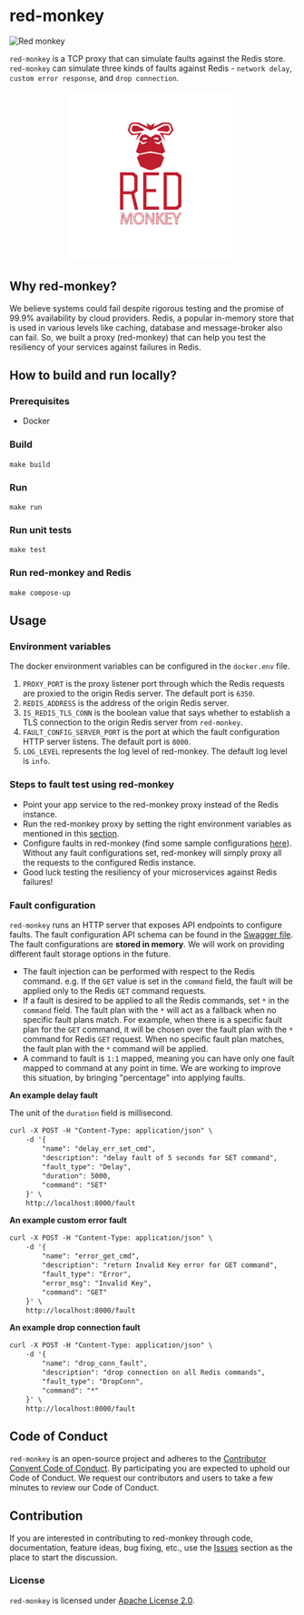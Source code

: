 # red-monkey

![Red monkey](https://github.com/toyotaconnected-India/red-monkey/workflows/red-monkey/badge.svg?branch=main)

`red-monkey` is a TCP proxy that can simulate faults against the Redis store. `red-monkey` can simulate three kinds of faults against Redis - `network delay`, `custom error response`, and `drop connection`.  

<p align="center">
  <img src="./assets/red-monkey-logo.png" width=300 height=300 />
</p>

## Why red-monkey? 
 
We believe systems could fail despite rigorous testing and the promise of 99.9% availability by cloud providers. Redis, a popular in-memory store that is used in various levels like caching, database and message-broker also can fail. So, we built a proxy (red-monkey) that can help you test the resiliency of your services against failures in Redis.
 

## How to build and run locally? 

### Prerequisites 

- Docker 

### Build 

```
make build 
```

### Run 

```
make run
```

### Run unit tests
```
make test 
```

### Run red-monkey and Redis 
```
make compose-up
```

## Usage

### Environment variables

The docker environment variables can be configured in the `docker.env` file. 

1. `PROXY_PORT` is the proxy listener port through which the Redis requests are proxied to the origin Redis server. The default port is `6350`.
2. `REDIS_ADDRESS` is the address of the origin Redis server.
3. `IS_REDIS_TLS_CONN` is the boolean value that says whether to establish a TLS connection to the origin Redis server from `red-monkey`.
4. `FAULT_CONFIG_SERVER_PORT` is the port at which the fault configuration HTTP server listens. The default port is `8000`.
5. `LOG_LEVEL` represents the log level of red-monkey. The default log level is `info`. 

### Steps to fault test using red-monkey

- Point your app service to the red-monkey proxy instead of the Redis instance. 
- Run the red-monkey proxy by setting the right environment variables as mentioned in this [section](#environment-variables). 
- Configure faults in red-monkey (find some sample configurations [here](#fault-configuration)). Without any fault configurations set, red-monkey will simply proxy all the requests to the configured Redis instance. 
- Good luck testing the resiliency of your microservices against Redis failures! 

### Fault configuration

`red-monkey` runs an HTTP server that exposes API endpoints to configure faults. The fault configuration API schema can be found in the [Swagger file](docs/swagger-fault-config-server.yaml). The fault configurations are **stored in memory**. We will work on providing different fault storage options in the future. 

- The fault injection can be performed with respect to the Redis command. e.g. If the `GET` value is set in the `command` field, the fault will be applied only to the Redis `GET` command requests.  
- If a fault is desired to be applied to all the Redis commands, set `*` in the `command` field. The fault plan with the `*` will act as a fallback when no specific fault plans match. For example, when there is a specific fault plan for the `GET` command, it will be chosen over the fault plan with the `*` command for Redis `GET` request. When no specific fault plan matches, the fault plan with the `*` command will be applied.
- A command to fault is `1:1` mapped, meaning you can have only one fault mapped to command at any point in time. We are working to improve this situation, by bringing "percentage" into applying faults.    

**An example delay fault**

The unit of the `duration` field is millisecond.  

```
curl -X POST -H "Content-Type: application/json" \
    -d '{
        "name": "delay_err_set_cmd", 
        "description": "delay fault of 5 seconds for SET command",
        "fault_type": "Delay", 
        "duration": 5000,
        "command": "SET"
    }' \
    http://localhost:8000/fault
```

**An example custom error fault**

```
curl -X POST -H "Content-Type: application/json" \
    -d '{
        "name": "error_get_cmd", 
        "description": "return Invalid Key error for GET command",
        "fault_type": "Error", 
        "error_msg": "Invalid Key",
        "command": "GET"
    }' \
    http://localhost:8000/fault
```

**An example drop connection fault**

```
curl -X POST -H "Content-Type: application/json" \
    -d '{
        "name": "drop_conn_fault", 
        "description": "drop connection on all Redis commands",
        "fault_type": "DropConn", 
        "command": "*"
    }' \
    http://localhost:8000/fault
```


## Code of Conduct  

`red-monkey` is an open-source project and adheres to the [Contributor Convent Code of Conduct](CODE_OF_CONDUCT.md). By participating you are expected to uphold our Code of Conduct. We request our contributors and users to take a few minutes to review our Code of Conduct. 


## Contribution 

If you are interested in contributing to red-monkey through code, documentation, feature ideas, bug fixing, etc., use the [Issues](https://github.com/toyotaconnected-India/red-monkey/issues) section as the place to start the discussion. 


### License 

`red-monkey` is licensed under [Apache License 2.0](LICENSE).
